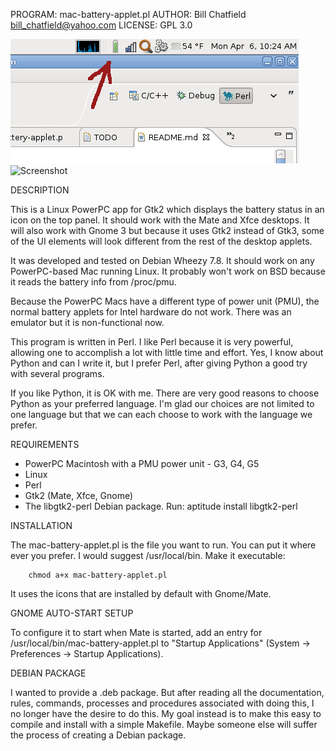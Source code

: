 PROGRAM: mac-battery-applet.pl
AUTHOR:  Bill Chatfield <bill_chatfield@yahoo.com>
LICENSE: GPL 3.0

![Screenshot](/docs/images/gtk2-battery-closeup.png?raw=true "Screenshot of Mate with fully charged battery")
![Screenshot](/docs/images/gtk2-battery-closeup-blue.png?raw=true "Screenshot of Mate with the Mac Battery Applet")

DESCRIPTION

This is a Linux PowerPC app for Gtk2 which displays the
battery status in an icon on the top panel. It should work with the Mate and
Xfce desktops. It will also work with Gnome 3 but because it uses Gtk2
instead of Gtk3, some of the UI elements will look different from the rest
of the desktop applets.

It was developed and tested on Debian Wheezy 7.8. It should work on any 
PowerPC-based Mac running Linux. It probably won't work on BSD because it
reads the battery info from /proc/pmu.

Because the PowerPC Macs have a different type of power unit (PMU), the normal
battery applets for Intel hardware do not work. There was an emulator but it 
is non-functional now.

This program is written in Perl. I like Perl because it is very powerful,
allowing one to accomplish a lot with little time and effort. Yes, I know
about Python and can I write it, but I prefer Perl, after giving Python a
good try with several programs. 

If you like Python, it is OK with me. There are very good reasons to choose 
Python as your preferred language. I'm glad our choices are not limited to 
one language but that we can each choose to work with the language we prefer.


REQUIREMENTS

* PowerPC Macintosh with a PMU power unit - G3, G4, G5
* Linux
* Perl
* Gtk2 (Mate, Xfce, Gnome)
* The libgtk2-perl Debian package. Run: aptitude install libgtk2-perl


INSTALLATION

The mac-battery-applet.pl is the file you want to run. You can put it where
ever you prefer. I would suggest /usr/local/bin. Make it executable:

        chmod a+x mac-battery-applet.pl

It uses the icons that are installed by default with Gnome/Mate.


GNOME AUTO-START SETUP

To configure it to start when Mate is started, add an entry for
/usr/local/bin/mac-battery-applet.pl to "Startup Applications"
(System -> Preferences -> Startup Applications).


DEBIAN PACKAGE

I wanted to provide a .deb package. But after reading all the documentation,
rules, commands, processes and procedures associated with doing this, I no
longer have the desire to do this. My goal instead is to make this easy to
compile and install with a simple Makefile. Maybe someone else will suffer
the process of creating a Debian package.

